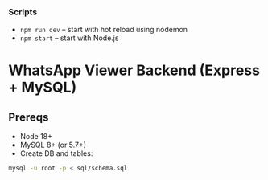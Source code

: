 
### Scripts

- `npm run dev` – start with hot reload using nodemon
- `npm start` – start with Node.js



# WhatsApp Viewer Backend (Express + MySQL)

## Prereqs
- Node 18+
- MySQL 8+ (or 5.7+)
- Create DB and tables:

```bash
mysql -u root -p < sql/schema.sql


